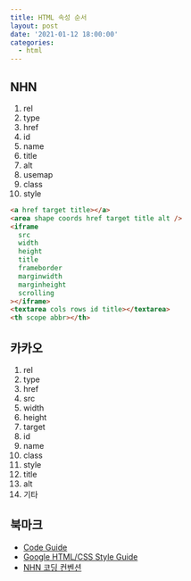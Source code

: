 ```yaml
---
title: HTML 속성 순서
layout: post
date: '2021-01-12 18:00:00'
categories:
  - html
---
```


## NHN

1. rel
1. type
1. href
1. id
1. name
1. title
1. alt
1. usemap
1. class
1. style

```html
<a href target title></a>
<area shape coords href target title alt />
<iframe
  src
  width
  height
  title
  frameborder
  marginwidth
  marginheight
  scrolling
></iframe>
<textarea cols rows id title></textarea>
<th scope abbr></th>
```

## 카카오

1. rel
1. type
1. href
1. src
1. width
1. height
1. target
1. id
1. name
1. class
1. style
1. title
1. alt
1. 기타

## 북마크

- [Code Guide](https://codeguide.co/)
- [Google HTML/CSS Style Guide](https://google.github.io/styleguide/htmlcssguide.html)
- [NHN 코딩 컨벤션](https://nuli.navercorp.com/data/convention/NHN_Coding_Conventions_for_Markup_Languages.pdf)
